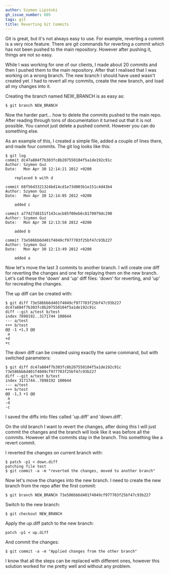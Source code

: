 ```yaml
---
author: Szymon Lipiński
gh_issue_number: 605
tags: git
title: Reverting Git Commits
---
```


Git is great, but it's not always easy to use. For example, reverting a commit is a very nice feature. There are git commands for reverting a commit which has not been pushed to the main repository. However after pushing it, things are not so easy.

While I was working for one of our clients, I made about 20 commits and then I pushed them to the main repository. After that I realised that I was working on a wrong branch.
The new branch I should have used wasn't created yet. I had to revert all my commits, create the new branch, and load all my changes into it.

Creating the branch named NEW_BRANCH is as easy as:

```nohighlight
$ git branch NEW_BRANCH
```

Now the harder part... how to delete the commits pushed to the main repo. After reading through tons of documentation it turned out that it is not possible. You cannot just delete a pushed commit. However you can do something else.

As an example of this, I created a simple file, added a couple of lines there, and made four commits. The git log looks like this:

```nohighlight
$ git log
commit dc47a884f7b303fc8b207550104f5a1de192c91c
Author: Szymon Guz
Date:   Mon Apr 30 12:14:21 2012 +0200

    replaced b with d

commit 68f56d3321324bd14cd1e73d003b1e151c4d43b4
Author: Szymon Guz
Date:   Mon Apr 30 12:14:05 2012 +0200

    added c

commit a77427d8151f143cacb85f00eb6c8170079dc290
Author: Szymon Guz
Date:   Mon Apr 30 12:13:58 2012 +0200

    added b

commit 73e586bb6d401f4049cf977703f25bf47c93b227
Author: Szymon Guz
Date:   Mon Apr 30 12:13:49 2012 +0200

    added a

```

Now let's move the last 3 commits to another branch. I will create one diff for reverting the changes and one for replaying them on the new branch.
Let's call these the 'down' and 'up' diff files: 'down' for reverting, and 'up' for recreating the changes.

The up diff can be created with:

```nohighlight
$ git diff 73e586bb6d401f4049cf977703f25bf47c93b227 dc47a884f7b303fc8b207550104f5a1de192c91c
diff --git a/test b/test
index 7898192..3171744 100644
--- a/test
+++ b/test
@@ -1 +1,3 @@
 a
+d
+c
```

The down diff can be created using exactly the same command, but with switched parameters:

```nohighlight
$ git diff dc47a884f7b303fc8b207550104f5a1de192c91c 73e586bb6d401f4049cf977703f25bf47c93b227
diff --git a/test b/test
index 3171744..7898192 100644
--- a/test
+++ b/test
@@ -1,3 +1 @@
 a
-d
-c
```

I saved the diffs into files called 'up.diff' and 'down.diff'.

On the old branch I want to revert the changes, after doing this I will just commit the changes and the branch will look like it was before all the commits. However all the commits stay in the branch. This something like a revert commit.

I reverted the changes on current branch with:

```nohighlight
$ patch -p1 < down.diff
patching file test
$ git commit -a -m "reverted the changes, moved to another branch"
```

Now let's move the changes into the new branch.
I need to create the new branch from the repo after the first commit:

```nohighlight
$ git branch NEW_BRANCH 73e586bb6d401f4049cf977703f25bf47c93b227
```

Switch to the new branch:

```nohighlight
$ git checkout NEW_BRANCH
```

Apply the up.diff patch to the new branch:

```nohighlight
patch -p1 < up.diff
```

And commit the changes:

```nohighlight
$ git commit -a -m "Applied changes from the other branch"
```

I know that all the steps can be replaced with different ones, however this solution worked for me pretty well and without any problem.
